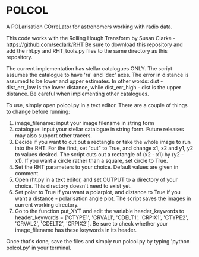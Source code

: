 # POLCOL
A POLarisation COrreLator for astronomers working with radio data.

This code works with the Rolling Hough Transform by Susan Clarke - https://github.com/seclark/RHT
Be sure to download this repository and add the rht.py and RHT_tools.py files to the same directory as this repository.

The current implementation has stellar catalogues ONLY. The script assumes the catalogue to have 'ra' and 'dec' axes. The error in distance is assumed to be lower and upper estimates. In other words: dist - dist_err_low is the lower distance, while dist_err_high - dist is the upper distance. Be careful when implementing other catalogues.

To use, simply open polcol.py in a text editor. There are a couple of things to change before running:

1. image_filename: input your image filename in string form
2. catalogue: input your stellar catalogue in string form. Future releases may also support other tracers.
3. Decide if you want to cut out a rectangle or take the whole image to run into the RHT. For the first, set "cut" to True, and change x1, x2 and y1, y2 to values desired. The script cuts out a rectangle of (x2 - x1) by (y2 - x1). If you want a circle rather than a square, set circle to True.
4. Set the RHT parameters to your choice. Default values are given in comment. 
5. Open rht.py in a text editor, and set OUTPUT to a directory of your choice. This directory doesn't need to exist yet.
6. Set polar to True if you want a polarplot, and distance to True if you want a distance - polarisation angle plot. The script saves the images in current working directory.
7. Go to the function put_XYT and edit the variable header_keywords to header_keywords = ['CTYPE1', 'CRVAL1', 'CDELT1', 'CRPIX1', 'CTYPE2', 'CRVAL2', 'CDELT2', 'CRPIX2']. Be sure to check whether your image_filename has these keywords in its header.

Once that's done, save the files and simply run polcol.py by typing 'python polcol.py' in your terminal. 
